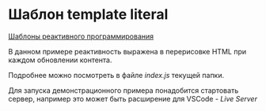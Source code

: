 # Шаблон template literal

[Шаблоны реактивного программирования](../README.md)

В данном примере реактивность выражена в перерисовке HTML при каждом обновлении контента.

Подробнее можно посмотреть в файле _index.js_ текущей папки.

Для запуска демонстрационного примера понадобится стартовать сервер, например это может быть расширение для VSCode - _Live Server_
